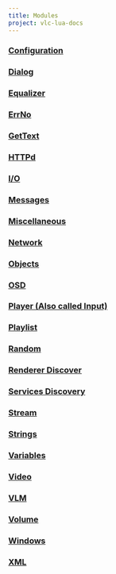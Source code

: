 ```yaml
---
title: Modules
project: vlc-lua-docs
---
```

### [Configuration](/m/config)
### [Dialog](/m/dialog)
### [Equalizer](/m/equalizer)
### [ErrNo](/m/errno)
### [GetText](/m/gettext)
### [HTTPd](/m/httpd)
### [I/O](/m/io)
### [Messages](/m/msg)
### [Miscellaneous](/m/misc)
### [Network](/m/net)
### [Objects](/m/objects)
### [OSD](/m/osd)
### [Player (Also called Input)](/m/player)
### [Playlist](/m/playlist)
### [Random](/m/rand)
### [Renderer Discover](/m/rd)
### [Services Discovery](/m/sd)
### [Stream](/m/stream)
### [Strings](/m/strings)
### [Variables](/m/var)
### [Video](/m/video)
### [VLM](/m/vlm)
### [Volume](/m/volume)
### [Windows](/m/win)
### [XML](/m/xml)
